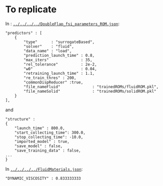 # To replicate

In : [`../../../../DoubleFlap_fsi_parameters_ROM.json`](../../../../DoubleFlap_fsi_parameters_ROM.json):
```
"predictors" : [
    {
        "type"      : "surrogateBased",
        "solver"    : "fluid",
        "data_name" : "load",
        "prediction_launch_time" : 0.8,
        "max_iters"              : 35,
        "rel_tolerance"          : 2e-2,
        "w0"                     : 0.04,
        "retraining_launch_time" : 1.1,
        "re_train_thres" : 200,
        "commonDispReducer" :true,
        "file_nameFluid"              : "trainedROMs/fluidROM.pkl",
        "file_nameSolid"              : "trainedROMs/solidROM.pkl"
    }
],
```
and
```
"structure" :
{
    "launch_time" : 800.0,
    "start_collecting_time": 300.0,
    "stop_collecting_time": -10.0,
    "imported_model" : true,
    "save_model" : false,
    "save_training_data" : false,
...
}
```

In [`../../../../FluidMaterials.json`](../../../../FluidMaterials.json):
```
"DYNAMIC_VISCOSITY" : 0.833333333
```
